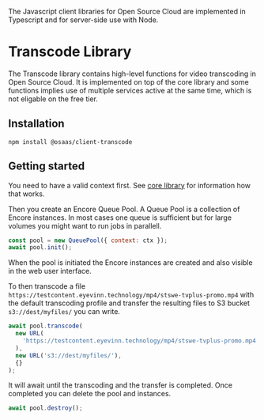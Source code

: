 The Javascript client libraries for Open Source Cloud are implemented in Typescript and for server-side use with Node.

# Transcode Library

The Transcode library contains high-level functions for video transcoding in Open Source Cloud. It is implemented on top of the core library and some functions implies use of multiple services active at the same time, which is not eligable on the free tier.

## Installation

```
npm install @osaas/client-transcode
```

## Getting started

You need to have a valid context first. See [core library](./javascript.md) for information how that works.

Then you create an Encore Queue Pool. A Queue Pool is a collection of Encore instances. In most cases one queue is sufficient but for large volumes you might want to run jobs in parallell.

```javascript
const pool = new QueuePool({ context: ctx });
await pool.init();
```

When the pool is initiated the Encore instances are created and also visible in the web user interface.

To then transcode a file `https://testcontent.eyevinn.technology/mp4/stswe-tvplus-promo.mp4` with the default transcoding profile and transfer the resulting files to S3 bucket `s3://dest/myfiles/` you can write.

```javascript
await pool.transcode(
  new URL(
    'https://testcontent.eyevinn.technology/mp4/stswe-tvplus-promo.mp4'
  ),
  new URL('s3://dest/myfiles/'),
  {}
);
```

It will await until the transcoding and the transfer is completed. Once completed you can delete the pool and instances.

```javascript
await pool.destroy();
```